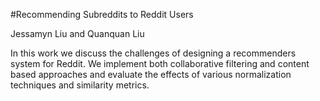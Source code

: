 #Recommending Subreddits to Reddit Users 

Jessamyn Liu and Quanquan Liu

In this work we discuss the challenges of designing a recommenders system for Reddit.  We implement both collaborative filtering and content based approaches and evaluate the effects of various normalization techniques and similarity metrics. 

